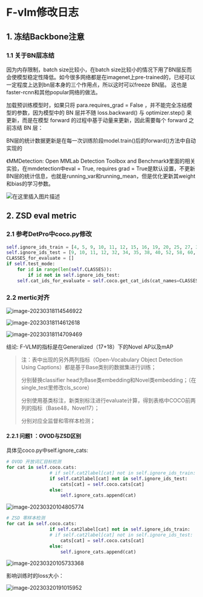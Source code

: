 # F-vlm修改日志

## 1. 冻结Backbone注意

### 1.1 关于BN层冻结

因为内存限制，batch size比较小，在batch size比较小的情况下用了BN层反而会使模型稳定性降低。如今很多网络都是在imagenet上pre-trained的，已经可以一定程度上达到bn层本身的三个作用点，所以这时可以freeze BN层。 这也是faster-rcnn和其他popular网络的做法。

加载预训练模型时，如果只将 para.requires_grad = False ，并不能完全冻结模型的参数，因为模型中的 BN 层并不随 loss.backward() 与 optimizer.step() 来更新，而是在模型 forward 的过程中基于动量来更新，因此需要每个 forward 之前冻结 BN 层：

BN层的统计数据更新是在每一次训练阶段model.train()后的forward()方法中自动实现的

《MMDetection: Open MMLab Detection Toolbox and Benchmark》里面的相关实验，在mmdetection中eval = True, requires grad = True是默认设置，不更新BN层的统计信息，也就是running_var和running_mean，但是优化更新其weight和bias的学习参数。


![在这里插入图片描述](https://img-blog.csdnimg.cn/e3ccfcea098f40bc87ad28ed5ecca481.png?x-oss-process=image/watermark,type_d3F5LXplbmhlaQ,shadow_50,text_Q1NETiBA5LuZ5aWz5L-u54K85Y-y,size_20,color_FFFFFF,t_70,g_se,x_16#pic_center)

## 2. ZSD eval metric

### 2.1 参考DetPro中coco.py修改

```python
self.ignore_ids_train = [4, 5, 9, 10, 11, 12, 15, 16, 19, 20, 25, 27, 31, 32, 34, 35, 36, 38, 40, 41, 43, 52, 55, 57, 58, 60, 66, 67, 71, 76, 77, 78]
self.ignore_ids_test = [9, 10, 11, 12, 32, 34, 35, 38, 40, 52, 58, 60, 67, 77, 78]
CLASSES_for_evaluate = []
if self.test_mode:
	for id in range(len(self.CLASSES)):
    	if id not in self.ignore_ids_test:          						CLASSES_for_evaluate.append(self.CLASSES[id])
    self.cat_ids_for_evaluate = self.coco.get_cat_ids(cat_names=CLASSES_for_evaluate)
```

### 2.2 mertic对齐

![image-20230318114546922](/home/qian/.config/Typora/typora-user-images/image-20230318114546922.png)

![image-20230318114612618](/home/qian/.config/Typora/typora-user-images/image-20230318114612618.png)

![image-20230318114709469](/home/qian/.config/Typora/typora-user-images/image-20230318114709469.png)

结论: F-VLM的指标是在Generalized（17+18）下的Novel AP以及mAP

> 注：表中出现的另外两列指标（Open-Vocabulary Object Detection Using Captions）都是基于Base类别的数据集进行训练；
>
> 分别替换classifier head为Base类embedding和Novel类embedding；（在single_test里修改cls_score）
>
> 分别使用基类标注，新类别标注进行evaluate计算，得到表格中COCO前两列的指标（Base48，Novel17）；
>
> 分别对应全监督和零样本检测；

#### 2.2.1 问题1 ：OVOD与ZSD区别

具体见coco.py中self.ignore_cats:

```python
# OVOD 开放词汇目标检测
for cat in self.coco.cats:
                # if self.cat2label[cat] not in self.ignore_ids_train:
                if self.cat2label[cat] not in self.ignore_ids_test:
                    cats[cat] = self.coco.cats[cat]
                else:
                    self.ignore_cats.append(cat)
```

![image-20230320104805774](/home/qian/.config/Typora/typora-user-images/image-20230320104805774.png)

```python
# ZSD 零样本检测
for cat in self.coco.cats:
                if self.cat2label[cat] not in self.ignore_ids_train:
                # if self.cat2label[cat] not in self.ignore_ids_test:
                    cats[cat] = self.coco.cats[cat]
                else:
                    self.ignore_cats.append(cat)
```

![image-20230320105733368](/home/qian/.config/Typora/typora-user-images/image-20230320105733368.png)

影响训练时的loss大小：

![image-20230320191015952](/home/qian/.config/Typora/typora-user-images/image-20230320191015952.png)





